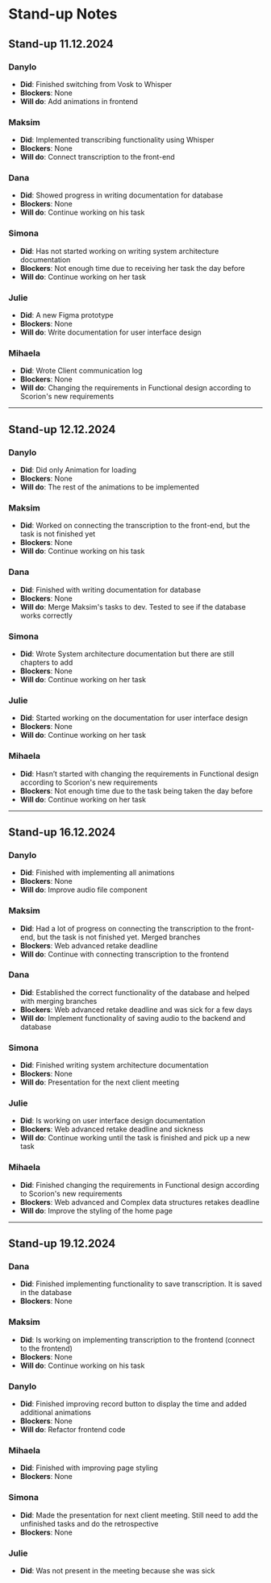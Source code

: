 # Stand-up Notes

## Stand-up 11.12.2024

### Danylo
- **Did**: Finished switching from Vosk to Whisper
- **Blockers**: None
- **Will do**: Add animations in frontend

### Maksim
- **Did**: Implemented transcribing functionality using Whisper
- **Blockers**: None
- **Will do**: Connect transcription to the front-end

### Dana
- **Did**: Showed progress in writing documentation for database
- **Blockers**: None
- **Will do**: Continue working on his task

### Simona
- **Did**: Has not started working on writing system architecture documentation
- **Blockers**: Not enough time due to receiving her task the day before
- **Will do**: Continue working on her task

### Julie
- **Did**: A new Figma prototype
- **Blockers**: None
- **Will do**: Write documentation for user interface design

### Mihaela
- **Did**: Wrote Client communication log
- **Blockers**: None
- **Will do**: Changing the requirements in Functional design according to Scorion's new requirements

---

## Stand-up 12.12.2024

### Danylo
- **Did**: Did only Animation for loading
- **Blockers**: None
- **Will do**: The rest of the animations to be implemented

### Maksim
- **Did**: Worked on connecting the transcription to the front-end, but the task is not finished yet
- **Blockers**: None
- **Will do**: Continue working on his task

### Dana
- **Did**: Finished with writing documentation for database
- **Blockers**: None
- **Will do**: Merge Maksim's tasks to dev. Tested to see if the database works correctly

### Simona
- **Did**: Wrote System architecture documentation but there are still chapters to add
- **Blockers**: None
- **Will do**: Continue working on her task

### Julie
- **Did**: Started working on the documentation for user interface design
- **Blockers**: None
- **Will do**: Continue working on her task

### Mihaela
- **Did**: Hasn’t started with changing the requirements in Functional design according to Scorion's new requirements
- **Blockers**: Not enough time due to the task being taken the day before
- **Will do**: Continue working on her task

---

## Stand-up 16.12.2024

### Danylo
- **Did**: Finished with implementing all animations
- **Blockers**: None
- **Will do**: Improve audio file component

### Maksim
- **Did**: Had a lot of progress on connecting the transcription to the front-end, but the task is not finished yet. Merged branches
- **Blockers**: Web advanced retake deadline
- **Will do**: Continue with connecting transcription to the frontend

### Dana
- **Did**: Established the correct functionality of the database and helped with merging branches
- **Blockers**: Web advanced retake deadline and was sick for a few days
- **Will do**: Implement functionality of saving audio to the backend and database

### Simona
- **Did**: Finished writing system architecture documentation
- **Blockers**: None
- **Will do**: Presentation for the next client meeting

### Julie
- **Did**: Is working on user interface design documentation
- **Blockers**: Web advanced retake deadline and sickness
- **Will do**: Continue working until the task is finished and pick up a new task

### Mihaela
- **Did**: Finished changing the requirements in Functional design according to Scorion's new requirements
- **Blockers**: Web advanced and Complex data structures retakes deadline
- **Will do**: Improve the styling of the home page

---

## Stand-up 19.12.2024

### Dana
- **Did**: Finished implementing functionality to save transcription. It is saved in the database
- **Blockers**: None

### Maksim
- **Did**: Is working on implementing transcription to the frontend (connect to the frontend)
- **Blockers**: None
- **Will do**: Continue working on his task

### Danylo
- **Did**: Finished improving record button to display the time and added additional animations
- **Blockers**: None
- **Will do**: Refactor frontend code

### Mihaela
- **Did**: Finished with improving page styling
- **Blockers**: None

### Simona
- **Did**: Made the presentation for next client meeting. Still need to add the unfinished tasks and do the retrospective
- **Blockers**: None

### Julie
- **Did**: Was not present in the meeting because she was sick
